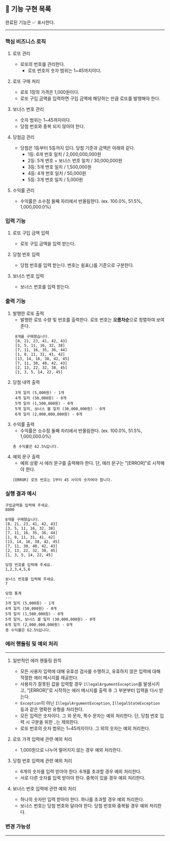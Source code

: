 ## 📝 기능 구현 목록

완료된 기능은 ✅ 표시한다.

---

### 핵심 비즈니스 로직
1. 로또 관리
   - 로또의 번호를 관리한다.
     - 로또 번호의 숫자 범위는 1~45까지이다.

2. 로또 구매 처리
   - 로또 1장의 가격은 1,000원이다.
   - 로또 구입 금액을 입력하면 구입 금액에 해당하는 만큼 로또를 발행해야 한다.

3. 보너스 번호 관리
   - 숫자 범위는 1~45까지이다.
   - 당첨 번호와 중복 되지 않아야 한다.

4. 당첨금 관리
   - 당첨은 1등부터 5등까지 있다. 당첨 기준과 금액은 아래와 같다.
     - 1등: 6개 번호 일치 / 2,000,000,000원
     - 2등: 5개 번호 + 보너스 번호 일치 / 30,000,000원
     - 3등: 5개 번호 일치 / 1,500,000원
     - 4등: 4개 번호 일치 / 50,000원
     - 5등: 3개 번호 일치 / 5,000원

5. 수익률 관리 
   - 수익률은 소수점 둘째 자리에서 반올림한다. (ex. 100.0%, 51.5%, 1,000,000.0%)

### 입력 기능
1. 로또 구입 금액 입력
   - 로또 구입 금액을 입력 받는다.
   
2. 당첨 번호 입력
   - 당첨 번호를 입력 받는다. 번호는 쉼표(,)를 기준으로 구분한다.
   
3. 보너스 번호 입력
   - 보너스 번호를 입력 받는다.

### 출력 기능

1. 발행한 로또 출력
   - 발행한 로또 수량 및 번호를 출력한다. 로또 번호는 **오름차순**으로 정렬하여 보여준다.
   ```
    8개를 구매했습니다.
    [8, 21, 23, 41, 42, 43]
    [3, 5, 11, 16, 32, 38]
    [7, 11, 16, 35, 36, 44]
    [1, 8, 11, 31, 41, 42]
    [13, 14, 16, 38, 42, 45]
    [7, 11, 30, 40, 42, 43]
    [2, 13, 22, 32, 38, 45]
    [1, 3, 5, 14, 22, 45]
   ```
2. 당첨 내역 출력
   ```
    3개 일치 (5,000원) - 1개
    4개 일치 (50,000원) - 0개
    5개 일치 (1,500,000원) - 0개
    5개 일치, 보너스 볼 일치 (30,000,000원) - 0개
    6개 일치 (2,000,000,000원) - 0개
   ```
3. 수익률 출력
   - 수익률은 소수점 둘째 자리에서 반올림한다. (ex. 100.0%, 51.5%, 1,000,000.0%)
   ```
   총 수익률은 62.5%입니다.
   ```
4. 예외 문구 출력
   - 예외 상황 시 에러 문구를 출력해야 한다. 단, 에러 문구는 "[ERROR]"로 시작해야 한다.
   ```
   [ERROR] 로또 번호는 1부터 45 사이의 숫자여야 합니다.
   ```

### 실행 결과 예시
```
구입금액을 입력해 주세요.
8000

8개를 구매했습니다.
[8, 21, 23, 41, 42, 43] 
[3, 5, 11, 16, 32, 38] 
[7, 11, 16, 35, 36, 44] 
[1, 8, 11, 31, 41, 42] 
[13, 14, 16, 38, 42, 45] 
[7, 11, 30, 40, 42, 43] 
[2, 13, 22, 32, 38, 45] 
[1, 3, 5, 14, 22, 45]

당첨 번호를 입력해 주세요.
1,2,3,4,5,6

보너스 번호를 입력해 주세요.
7

당첨 통계
---
3개 일치 (5,000원) - 1개
4개 일치 (50,000원) - 0개
5개 일치 (1,500,000원) - 0개
5개 일치, 보너스 볼 일치 (30,000,000원) - 0개
6개 일치 (2,000,000,000원) - 0개
총 수익률은 62.5%입니다.
```

### 에러 핸들링 및 예외 처리

---

1. 일반적인 에러 핸들링 원칙
   - 모든 사용자 입력에 대해 유효성 검사를 수행하고, 유효하지 않은 입력에 대해 적절한 에러 메시지를 제공한다.
   - 사용자가 잘못된 값을 입력할 경우 `IllegalArgumentException`를 발생시키고, "[ERROR]"로 시작하는 에러 메시지를 출력 후 그 부분부터 입력을 다시 받는다.
   - `Exception`이 아닌 `IllegalArgumentException`, `IllegalStateException` 등과 같은 명확한 유형을 처리한다.
   - 모든 입력은 숫자이다. 그 외 문자, 특수 문자는 예외 처리한다. 단, 당첨 번호 입력 시 구분을 위한 `,`는 제외한다.
   - 로또 번호의 숫자 범위는 1~45까지이다. 그 외의 숫자는 예외 처리한다. 

2. 로또 가격 입력에 관련 예외 처리
   - 1,000원으로 나누어 떨어지지 않는 경우 예외 처리한다.

3. 당첨 번호 입력에 관련 예외 처리
   - 6개의 숫자를 입력 받아야 한다. 6개를 초과할 경우 예외 처리한다.
   - 서로 다른 숫자를 입력 받아야 한다. 중복이 있을 경우 예외 처리한다.

4. 보너스 번호 입력에 관련 예외 처리
   - 하나의 숫자만 입력 받아야 한다. 하나를 초과할 경우 예외 처리한다.
   - 보너스 번호는 당첨 번호와 달라야 한다. 당첨 번호와 중복될 경우 예외 처리한다.

### 변경 가능성

---

